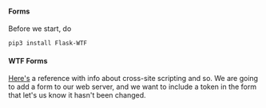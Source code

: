 #### Forms

Before we start, do

```
pip3 install Flask-WTF
```

#### WTF Forms

[Here's](http://exploreflask.com/en/latest/forms.html) a reference with info about cross-site scripting and so.  We are going to add a form to our web server, and we want to include a token in the form that let's us know it hasn't been changed.




